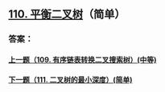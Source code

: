 ## [110. 平衡二叉树](https://leetcode-cn.com/problems/balanced-binary-tree/)（简单）





### 答案：



#### [上一题（109. 有序链表转换二叉搜索树）(中等)](https://github.com/sdwwld/leetCode/blob/master/src/main/java/com/wld/java/leetcode/leetCode0109.md)

#### [下一题（111. 二叉树的最小深度）(简单)](https://github.com/sdwwld/leetCode/blob/master/src/main/java/com/wld/java/leetcode/leetCode0111.md)